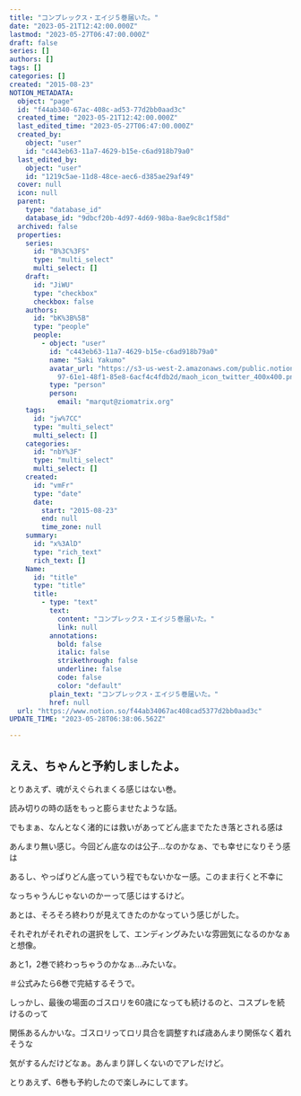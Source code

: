```yaml
---
title: "コンプレックス・エイジ５巻届いた。"
date: "2023-05-21T12:42:00.000Z"
lastmod: "2023-05-27T06:47:00.000Z"
draft: false
series: []
authors: []
tags: []
categories: []
created: "2015-08-23"
NOTION_METADATA:
  object: "page"
  id: "f44ab340-67ac-408c-ad53-77d2bb0aad3c"
  created_time: "2023-05-21T12:42:00.000Z"
  last_edited_time: "2023-05-27T06:47:00.000Z"
  created_by:
    object: "user"
    id: "c443eb63-11a7-4629-b15e-c6ad918b79a0"
  last_edited_by:
    object: "user"
    id: "1219c5ae-11d8-48ce-aec6-d385ae29af49"
  cover: null
  icon: null
  parent:
    type: "database_id"
    database_id: "9dbcf20b-4d97-4d69-98ba-8ae9c8c1f58d"
  archived: false
  properties:
    series:
      id: "B%3C%3FS"
      type: "multi_select"
      multi_select: []
    draft:
      id: "JiWU"
      type: "checkbox"
      checkbox: false
    authors:
      id: "bK%3B%5B"
      type: "people"
      people:
        - object: "user"
          id: "c443eb63-11a7-4629-b15e-c6ad918b79a0"
          name: "Saki Yakumo"
          avatar_url: "https://s3-us-west-2.amazonaws.com/public.notion-static.com/3ad1c4\
            97-61e1-48f1-85e8-6acf4c4fdb2d/maoh_icon_twitter_400x400.png"
          type: "person"
          person:
            email: "marqut@ziomatrix.org"
    tags:
      id: "jw%7CC"
      type: "multi_select"
      multi_select: []
    categories:
      id: "nbY%3F"
      type: "multi_select"
      multi_select: []
    created:
      id: "vmFr"
      type: "date"
      date:
        start: "2015-08-23"
        end: null
        time_zone: null
    summary:
      id: "x%3AlD"
      type: "rich_text"
      rich_text: []
    Name:
      id: "title"
      type: "title"
      title:
        - type: "text"
          text:
            content: "コンプレックス・エイジ５巻届いた。"
            link: null
          annotations:
            bold: false
            italic: false
            strikethrough: false
            underline: false
            code: false
            color: "default"
          plain_text: "コンプレックス・エイジ５巻届いた。"
          href: null
  url: "https://www.notion.so/f44ab34067ac408cad5377d2bb0aad3c"
UPDATE_TIME: "2023-05-28T06:38:06.562Z"

---
```

<link rel="stylesheet" href="https://cdn.jsdelivr.net/npm/katex@0.16.2/dist/katex.min.css" integrity="sha384-bYdxxUwYipFNohQlHt0bjN/LCpueqWz13HufFEV1SUatKs1cm4L6fFgCi1jT643X" crossorigin="anonymous">


## ええ、ちゃんと予約しましたよ。


とりあえず、魂がえぐられまくる感じはない巻。


読み切りの時の話をもっと膨らませたような話。


でもまぁ、なんとなく渚的には救いがあってどん底までたたき落とされる感は


あんまり無い感じ。今回どん底なのは公子…なのかなぁ、でも幸せになりそう感は


あるし、やっぱりどん底っていう程でもないかなー感。このまま行くと不幸に


なっちゃうんじゃないのかーって感じはするけど。


あとは、そろそろ終わりが見えてきたのかなっていう感じがした。


それぞれがそれぞれの選択をして、エンディングみたいな雰囲気になるのかなぁと想像。


あと1，2巻で終わっちゃうのかなぁ…みたいな。


＃公式みたら6巻で完結するそうで。


しっかし、最後の場面のゴスロリを60歳になっても続けるのと、コスプレを続けるのって


関係あるんかいな。ゴスロリってロリ具合を調整すれば歳あんまり関係なく着れそうな


気がするんだけどなぁ。あんまり詳しくないのでアレだけど。


とりあえず、6巻も予約したので楽しみにしてます。

